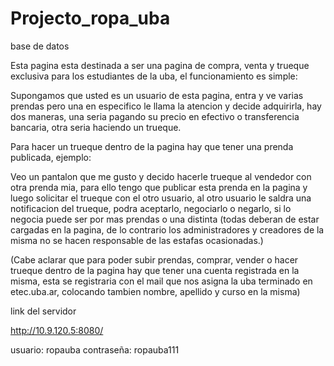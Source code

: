 # Projecto_ropa_uba
base de datos

Esta pagina esta destinada a ser una pagina de compra, venta y trueque exclusiva para los estudiantes de la uba, el funcionamiento es simple:

Supongamos que usted es un usuario de esta pagina, entra y ve varias prendas pero una en especifico le llama la atencion y decide adquirirla, hay dos maneras, una seria pagando su precio en efectivo o transferencia bancaria, otra seria haciendo un trueque.

Para hacer un trueque dentro de la pagina hay que tener una prenda publicada, ejemplo:

Veo un pantalon que me gusto y decido hacerle trueque al vendedor con otra prenda mia, para ello tengo que publicar esta prenda en la pagina y luego solicitar el trueque con el otro usuario, al otro usuario le saldra una notificacion del trueque, podra aceptarlo, negociarlo o negarlo, si lo negocia puede ser por mas prendas o una distinta (todas deberan de estar cargadas en la pagina, de lo contrario los administradores y creadores de la misma no se hacen responsable de las estafas ocasionadas.)

(Cabe aclarar que para poder subir prendas, comprar, vender o hacer trueque dentro de la pagina hay que tener una cuenta registrada en la misma, esta se registraria con el mail que nos asigna la uba terminado en etec.uba.ar, colocando tambien nombre, apellido y curso en la misma)

link del servidor

http://10.9.120.5:8080/

usuario: ropauba
contraseña: ropauba111

